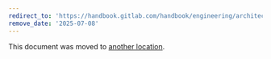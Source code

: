 ```yaml
---
redirect_to: 'https://handbook.gitlab.com/handbook/engineering/architecture/design-documents/gitaly_plugins/'
remove_date: '2025-07-08'
---
```


This document was moved to [another location](https://handbook.gitlab.com/handbook/engineering/architecture/design-documents/gitaly_plugins/).

<!-- This redirect file can be deleted after <2025-07-08>. -->
<!-- Redirects that point to other docs in the same project expire in three months. -->
<!-- Redirects that point to docs in a different project or site (for example, link is not relative and starts with `https:`) expire in one year. -->
<!-- Before deletion, see: https://docs.gitlab.com/ee/development/documentation/redirects.html -->
